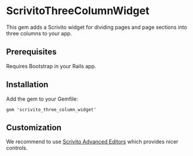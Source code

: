 # ScrivitoThreeColumnWidget

This gem adds a Scrivito widget for dividing pages and page sections into three columns to your app.

## Prerequisites

Requires Bootstrap in your Rails app.

## Installation

Add the gem to your Gemfile:

    gem 'scrivito_three_column_widget'

## Customization

We recommend to use [Scrivito Advanced Editors](https://github.com/Scrivito/scrivito_advanced_editors) which provides nicer controls.
